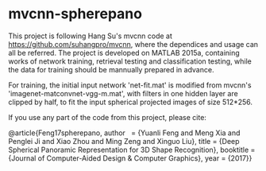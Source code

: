 # mvcnn-spherepano

This project is following Hang Su's mvcnn code at https://github.com/suhangpro/mvcnn, where the dependices and usage can all be referred. The project is developed on MATLAB 2015a, containing works of network training, retrieval testing and classification testing, while the data for training should be mannually prepared in advance.

For training, the initial input network 'net-fit.mat' is modified from mvcnn's 'imagenet-matconvnet-vgg-m.mat', with filters in one hidden layer are clipped by half, to fit the input spherical projected images of size 512*256.

If you use any part of the code from this project, please cite:

  @article{Feng17spherepano,
  author    = {Yuanli Feng and Meng Xia and Penglei Ji and Xiao Zhou and Ming Zeng and Xinguo Liu},
  title     = {Deep Spherical Panoramic Representation for 3D Shape Recognition},
  booktitle = {Journal of Computer-Aided Design & Computer Graphics}, 
  year      = {2017}}
